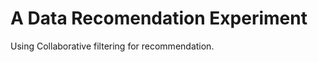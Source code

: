 A Data Recomendation Experiment
===============================

Using Collaborative filtering for recommendation.